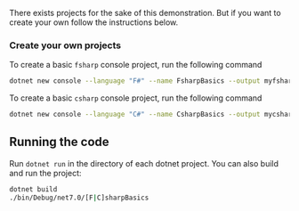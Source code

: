 There exists projects for the sake of this demonstration. But if you want to create your own follow the instructions below.

### Create your own projects

To create a basic `fsharp` console project, run the following command

```bash
dotnet new console --language "F#" --name FsharpBasics --output myfsharp
```

To create a basic `csharp` console project, run the following command

```bash
dotnet new console --language "C#" --name CsharpBasics --output mycsharp
```

## Running the code

Run `dotnet run` in the directory of each dotnet project. You can also build and run the project:

```bash
dotnet build
./bin/Debug/net7.0/[F|C]sharpBasics
```
